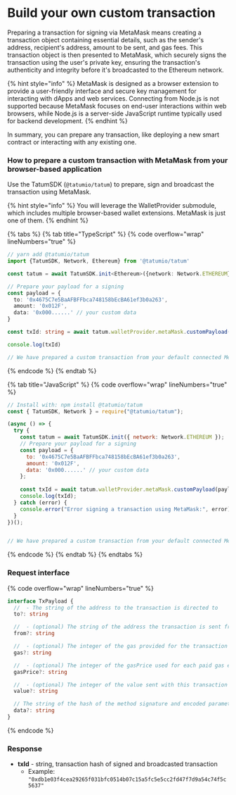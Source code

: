 # Build your own custom transaction

Preparing a transaction for signing via MetaMask means creating a transaction object containing essential details, such as the sender's address, recipient's address, amount to be sent, and gas fees. This transaction object is then presented to MetaMask, which securely signs the transaction using the user's private key, ensuring the transaction's authenticity and integrity before it's broadcasted to the Ethereum network.

{% hint style="info" %}
MetaMask is designed as a browser extension to provide a user-friendly interface and secure key management for interacting with dApps and web services. Connecting from Node.js is not supported because MetaMask focuses on end-user interactions within web browsers, while Node.js is a server-side JavaScript runtime typically used for backend development.
{% endhint %}

In summary, you can prepare any transaction, like deploying a new smart contract or interacting with any existing one.

### How to prepare a custom transaction with MetaMask from your browser-based application

Use the TatumSDK (`@tatumio/tatum`) to prepare, sign and broadcast the transaction using MetaMask.

{% hint style="info" %}
You will leverage the WalletProvider submodule, which includes multiple browser-based wallet extensions. MetaMask is just one of them.
{% endhint %}

{% tabs %}
{% tab title="TypeScript" %}
{% code overflow="wrap" lineNumbers="true" %}
```typescript
// yarn add @tatumio/tatum
import {TatumSDK, Network, Ethereum} from '@tatumio/tatum'

const tatum = await TatumSDK.init<Ethereum>({network: Network.ETHEREUM})

// Prepare your payload for a signing
const payload = {
  to: '0x4675C7e5BaAFBFFbca748158bEcBA61ef3b0a263',
  amount: '0x012F',
  data: '0x000......' // your custom data
}

const txId: string = await tatum.walletProvider.metaMask.customPayload(payload)

console.log(txId)

// We have prepared a custom transaction from your default connected MetaMask account
```
{% endcode %}
{% endtab %}

{% tab title="JavaScript" %}
{% code overflow="wrap" lineNumbers="true" %}
```javascript
// Install with: npm install @tatumio/tatum
const { TatumSDK, Network } = require("@tatumio/tatum");

(async () => {
  try {
    const tatum = await TatumSDK.init({ network: Network.ETHEREUM });
    // Prepare your payload for a signing
    const payload = {
      to: '0x4675C7e5BaAFBFFbca748158bEcBA61ef3b0a263',
      amount: '0x012F',
      data: '0x000......' // your custom data
    };
    
    const txId = await tatum.walletProvider.metaMask.customPayload(payload);
    console.log(txId);
  } catch (error) {
    console.error("Error signing a transaction using MetaMask:", error);
  }
})();


// We have prepared a custom transaction from your default connected MetaMask account
```
{% endcode %}
{% endtab %}
{% endtabs %}

### Request interface

{% code overflow="wrap" lineNumbers="true" %}
```typescript
interface TxPayload {
  //  - The string of the address to the transaction is directed to
  to?: string

  //  - (optional) The string of the address the transaction is sent from
  from?: string

  //  - (optional) The integer of the gas provided for the transaction execution
  gas?: string

  //  - (optional) The integer of the gasPrice used for each paid gas encoded as hexadecimal
  gasPrice?: string

  //  - (optional) The integer of the value sent with this transaction encoded as hexadecimal
  value?: string

  // The string of the hash of the method signature and encoded parameters, see the Ethereum Contract ABI
  data?: string
}
```
{% endcode %}

### Response

* **txId** - string, transaction hash of signed and broadcasted transaction
  * Example: `"0xdb1e03f4cea29265f031bfc0514b07c15a5fc5e5cc2fd47f7d9a54c74f5c5637"`
